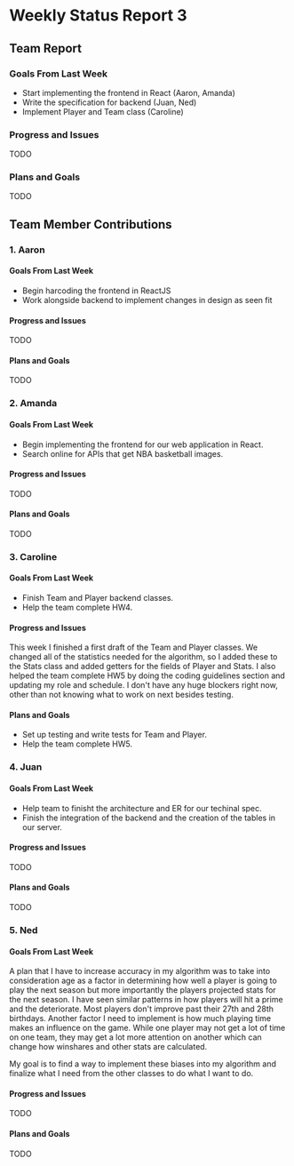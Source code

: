 # Weekly Status Report 3

## Team Report
### Goals From Last Week
- Start implementing the frontend in React (Aaron, Amanda)
- Write the specification for backend (Juan, Ned)
- Implement Player and Team class (Caroline)

### Progress and Issues
TODO

### Plans and Goals
TODO

## Team Member Contributions
### 1. Aaron
#### Goals From Last Week
- Begin harcoding the frontend in ReactJS
- Work alongside backend to implement changes in design as seen fit

#### Progress and Issues
TODO

#### Plans and Goals
TODO

### 2. Amanda
#### Goals From Last Week
- Begin implementing the frontend for our web application in React.
- Search online for APIs that get NBA basketball images.

#### Progress and Issues
TODO

#### Plans and Goals
TODO

### 3. Caroline
#### Goals From Last Week
- Finish Team and Player backend classes.
- Help the team complete HW4.

#### Progress and Issues
This week I finished a first draft of the Team and Player classes. We changed all of the statistics needed for the algorithm, so I added these to the Stats class and added getters for the fields of Player and Stats. I also helped the team complete HW5 by doing the coding guidelines section and updating my role and schedule. I don't have any huge blockers right now, other than not knowing what to work on next besides testing.

#### Plans and Goals
- Set up testing and write tests for Team and Player.
- Help the team complete HW5.

### 4. Juan
#### Goals From Last Week
- Help team to finisht the architecture and ER for our techinal spec.
- Finish the integration of the backend and the creation of the tables in our server.

#### Progress and Issues
TODO

#### Plans and Goals
TODO

### 5. Ned
#### Goals From Last Week
A plan that I have to increase accuracy in my algorithm was to take into consideration age as a factor in determining how well a player is going to play the next season but more importantly the players projected stats for the next season. I have seen similar patterns in how players will hit a prime and the deteriorate. Most players don't improve past their 27th and 28th birthdays. Another factor I need to implement is how much playing time makes an influence on the game. While one player may not get a lot of time on one team, they may get a lot more attention on another which can change how winshares and other stats are calculated.

My goal is to find a way to implement these biases into my algorithm and finalize what I need from the other classes to do what I want to do.

#### Progress and Issues
TODO

#### Plans and Goals
TODO
